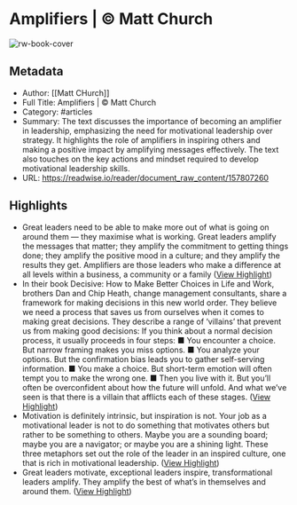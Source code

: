 # Amplifiers | © Matt Church

![rw-book-cover](https://readwise-assets.s3.amazonaws.com/static/images/article3.5c705a01b476.png)

## Metadata
- Author: [[Matt CHurch]]
- Full Title: Amplifiers | © Matt Church
- Category: #articles
- Summary: The text discusses the importance of becoming an amplifier in leadership, emphasizing the need for motivational leadership over strategy. It highlights the role of amplifiers in inspiring others and making a positive impact by amplifying messages effectively. The text also touches on the key actions and mindset required to develop motivational leadership skills.
- URL: https://readwise.io/reader/document_raw_content/157807260

## Highlights
- Great leaders need to be able to make more out of what is going on around them — they maximise what is working. Great leaders amplify the messages that matter; they amplify the commitment to getting things done; they amplify the positive mood in a culture; and they amplify the results they get. Amplifiers are those leaders who make a difference at all levels within a business, a community or a family ([View Highlight](https://read.readwise.io/read/01hvdpqykvbnbccb85nbgjsgh8))
- In their book Decisive: How to Make Better Choices in Life and Work, brothers Dan and Chip Heath, change management consultants, share a framework for making decisions in this new world order. They believe we need a process that saves us from ourselves when it comes to making great decisions. They describe a range of ‘villains’ that prevent us from making good decisions: If you think about a normal decision process, it usually proceeds in four steps: ■
  You encounter a choice. But narrow framing makes you miss options. ■
  You analyze your options. But the confirmation bias leads you to gather self-serving information.
  ■
  You make a choice. But short-term emotion will often tempt you to make the wrong one.
  ■
  Then you live with it. But you’ll often be overconfident about how the future will unfold.
  And what we’ve seen is that there is a villain that afflicts each of these stages. ([View Highlight](https://read.readwise.io/read/01hvdpq2q0m9rc7aemqmeqg1cf))
- Motivation is definitely intrinsic, but inspiration is not. Your job as a motivational leader is not to do something that motivates others but rather to be something to others. Maybe you are a sounding board; maybe you are a navigator; or maybe you are a shining light. These three metaphors set out the role of the leader in an inspired culture, one that is rich in motivational leadership. ([View Highlight](https://read.readwise.io/read/01hvdpx0sbv1ksbjwvcx59c4y8))
- Great leaders motivate, exceptional leaders inspire, transformational leaders amplify. They amplify the best of what’s in themselves and around them. ([View Highlight](https://read.readwise.io/read/01hvdq0naj5vt0s7j42jj4v91h))
